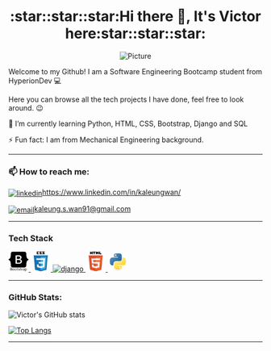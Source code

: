



<h1 align ="center"> :star::star::star:Hi there 👋, It's Victor here:star::star::star: </h1>  
 <p align="center"> 
 <img alt="Picture" src="https://img.freepik.com/premium-vector/green-matrix-background-falling-numbers-screen-technology-stream-binary-code-digital-vector-illustration-hacking-concept_658411-81.jpg?w=1060" height="300" width="6000">
</p>

Welcome to my Github! I am a Software Engineering Bootcamp student from HyperionDev :computer:	

Here you can browse all the tech projects I have done, feel free to look around. :wink:

 

🌱 I’m currently learning Python, HTML, CSS, Bootstrap, Django and SQL

⚡ Fun fact: I am from Mechanical Engineering background.

<hr/>

### 📫 How to reach me: 
<p align="left">
<a href="https://www.linkedin.com/in/kaleungwan/ target="blank"><img align="center" src="https://cdn-icons-png.flaticon.com/512/174/174857.png" alt="linkedin" height="30" width="30" />https://www.linkedin.com/in/kaleungwan/</a> 
</p>
<a href="kaleung.s.wan91@gmail.com target="blank"><img align="center" src="https://www.nidirect.gov.uk/sites/default/files/styles/nigov_full_1240_x2/public/images/email_logo.jpg?itok=w0tRFkLf" alt="email" height="30" width="30" />kaleung.s.wan91@gmail.com</a>


<hr/>

### Tech Stack
<p align="left"> <a href="https://getbootstrap.com" target="_blank" rel="noreferrer"> 
  <img src="https://raw.githubusercontent.com/devicons/devicon/master/icons/bootstrap/bootstrap-plain-wordmark.svg" alt="bootstrap" width="40" height="40"/> </a> <a href="https://www.w3schools.com/css/" target="_blank" rel="noreferrer"> 
  <img src="https://raw.githubusercontent.com/devicons/devicon/master/icons/css3/css3-original-wordmark.svg" alt="css3" width="40" height="40"/> </a> <a href="https://www.djangoproject.com/" target="_blank" rel="noreferrer"> 
  <img src="https://cdn.worldvectorlogo.com/logos/django.svg" alt="django" width="40" height="40"/> </a> <a href="https://www.w3.org/html/" target="_blank" rel="noreferrer"> 
  <img src="https://raw.githubusercontent.com/devicons/devicon/master/icons/html5/html5-original-wordmark.svg" alt="html5" width="40" height="40"/> </a>  <a href="https://www.python.org" target="_blank" rel="noreferrer"> <img src="https://raw.githubusercontent.com/devicons/devicon/master/icons/python/python-original.svg" alt="python" width="40" height="40"/> </a> </p>


<hr />

### GitHub Stats:
![Victor's GitHub stats](https://github-readme-stats.vercel.app/api?username=victorwan91&count_private=true)

[![Top Langs](https://github-readme-stats.vercel.app/api/top-langs/?username=victorwan91&layout=compact)](https://github.com/victorwan91/github-readme-stats)

<hr />
